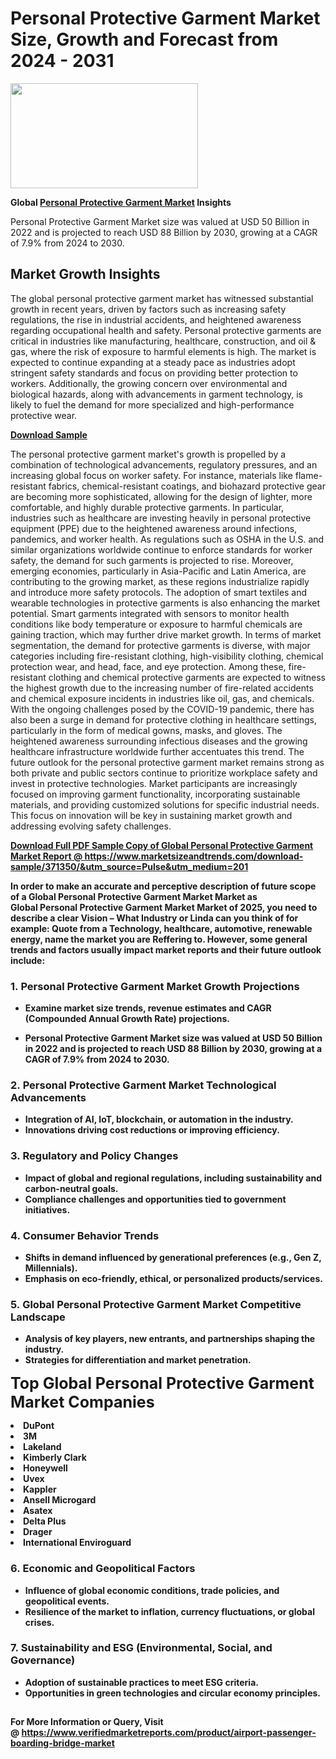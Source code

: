 <H1>Personal Protective Garment Market Size, Growth and Forecast from 2024 - 2031</H1><img class="aligncenter size-medium wp-image-584254" src="https://thirdeyenews.in/wp-content/uploads/2024/09/Global-Market-Research-300x168.jpeg" alt="" width="300" height="168" /><p><strong>Global&nbsp;<a href="https://www.marketsizeandtrends.com/download-sample/371350/&amp;utm_source=Pulse&amp;utm_medium=201">Personal Protective Garment Market</a> Insights</strong></p><p>Personal Protective Garment Market size was valued at USD 50 Billion in 2022 and is projected to reach USD 88 Billion by 2030, growing at a CAGR of 7.9% from 2024 to 2030.</p><p><h2>Market Growth Insights</h2> <p>The global personal protective garment market has witnessed substantial growth in recent years, driven by factors such as increasing safety regulations, the rise in industrial accidents, and heightened awareness regarding occupational health and safety. Personal protective garments are critical in industries like manufacturing, healthcare, construction, and oil & gas, where the risk of exposure to harmful elements is high. The market is expected to continue expanding at a steady pace as industries adopt stringent safety standards and focus on providing better protection to workers. Additionally, the growing concern over environmental and biological hazards, along with advancements in garment technology, is likely to fuel the demand for more specialized and high-performance protective wear.</p> <p><strong><a href="#">Download Sample</a></strong></p> <p>The personal protective garment market's growth is propelled by a combination of technological advancements, regulatory pressures, and an increasing global focus on worker safety. For instance, materials like flame-resistant fabrics, chemical-resistant coatings, and biohazard protective gear are becoming more sophisticated, allowing for the design of lighter, more comfortable, and highly durable protective garments. In particular, industries such as healthcare are investing heavily in personal protective equipment (PPE) due to the heightened awareness around infections, pandemics, and worker health. As regulations such as OSHA in the U.S. and similar organizations worldwide continue to enforce standards for worker safety, the demand for such garments is projected to rise. Moreover, emerging economies, particularly in Asia-Pacific and Latin America, are contributing to the growing market, as these regions industrialize rapidly and introduce more safety protocols. The adoption of smart textiles and wearable technologies in protective garments is also enhancing the market potential. Smart garments integrated with sensors to monitor health conditions like body temperature or exposure to harmful chemicals are gaining traction, which may further drive market growth. In terms of market segmentation, the demand for protective garments is diverse, with major categories including fire-resistant clothing, high-visibility clothing, chemical protection wear, and head, face, and eye protection. Among these, fire-resistant clothing and chemical protective garments are expected to witness the highest growth due to the increasing number of fire-related accidents and chemical exposure incidents in industries like oil, gas, and chemicals. With the ongoing challenges posed by the COVID-19 pandemic, there has also been a surge in demand for protective clothing in healthcare settings, particularly in the form of medical gowns, masks, and gloves. The heightened awareness surrounding infectious diseases and the growing healthcare infrastructure worldwide further accentuates this trend. The future outlook for the personal protective garment market remains strong as both private and public sectors continue to prioritize workplace safety and invest in protective technologies. Market participants are increasingly focused on improving garment functionality, incorporating sustainable materials, and providing customized solutions for specific industrial needs. This focus on innovation will be key in sustaining market growth and addressing evolving safety challenges. <p><strong><a href="#"></p><p><span class=""><strong>Download Full PDF Sample Copy of Global Personal Protective Garment Market Report</strong> @ <a href="https://www.marketsizeandtrends.com/download-sample/371350/&amp;utm_source=Pulse&amp;utm_medium=201" target="_blank">https://www.marketsizeandtrends.com/download-sample/371350/&amp;utm_source=Pulse&amp;utm_medium=201</a></span></p><p>In order to make an accurate and perceptive description of future scope of a Global&nbsp;Personal Protective Garment Market Market as Global&nbsp;Personal Protective Garment Market Market of 2025, you need to describe a clear Vision &ndash; What Industry or Linda can you think of for example: Quote from a Technology, healthcare, automotive, renewable energy, name the market you are Reffering to. However, some general trends and factors usually impact market reports and their future outlook include:</p><h3>1.&nbsp;<strong>Personal Protective Garment Market Growth Projections</strong></h3><ul><li>Examine market size trends, revenue estimates and CAGR (Compounded Annual Growth Rate) projections.</li><li><p>Personal Protective Garment Market size was valued at USD 50 Billion in 2022 and is projected to reach USD 88 Billion by 2030, growing at a CAGR of 7.9% from 2024 to 2030.</p></li></ul><h3>2.&nbsp;<strong>Personal Protective Garment Market Technological Advancements</strong></h3><ul><li>Integration of AI, IoT, blockchain, or automation in the industry.</li><li>Innovations driving cost reductions or improving efficiency.</li></ul><h3>3.&nbsp;<strong>Regulatory and Policy Changes</strong></h3><ul><li>Impact of global and regional regulations, including sustainability and carbon-neutral goals.</li><li>Compliance challenges and opportunities tied to government initiatives.</li></ul><h3>4.&nbsp;<strong>Consumer Behavior Trends</strong></h3><ul><li>Shifts in demand influenced by generational preferences (e.g., Gen Z, Millennials).</li><li>Emphasis on eco-friendly, ethical, or personalized products/services.</li></ul><h3>5.&nbsp;<strong>Global Personal Protective Garment Market Competitive Landscape</strong></h3><ul><li>Analysis of key players, new entrants, and partnerships shaping the industry.</li><li>Strategies for differentiation and market penetration.</li></ul><p data-pm-slice="1 1 []"><span style="color: inherit; font-family: inherit; font-size: 25px;">Top Global Personal Protective Garment Market Companies</span></p><div class="" data-test-id=""><p><li>DuPont</li><li> 3M</li><li> Lakeland</li><li> Kimberly Clark</li><li> Honeywell</li><li> Uvex</li><li> Kappler</li><li> Ansell Microgard</li><li> Asatex</li><li> Delta Plus</li><li> Drager</li><li> International Enviroguard</li></p></div><h3>6.&nbsp;<strong>Economic and Geopolitical Factors</strong></h3><ul><li>Influence of global economic conditions, trade policies, and geopolitical events.</li><li>Resilience of the market to inflation, currency fluctuations, or global crises.</li></ul><h3>7.&nbsp;<strong>Sustainability and ESG (Environmental, Social, and Governance)</strong></h3><ul><li>Adoption of sustainable practices to meet ESG criteria.</li><li>Opportunities in green technologies and circular economy principles.</li></ul><h2><strong style="font-size: 14px;">For More Information or Query, Visit @&nbsp;</strong><a style="background-color: #ffffff; font-size: 14px;" href="https://www.marketsizeandtrends.com/report/personal-protective-garment-market/" target="_blank">https://www.verifiedmarketreports.com/product/airport-passenger-boarding-bridge-market</a></h2>
